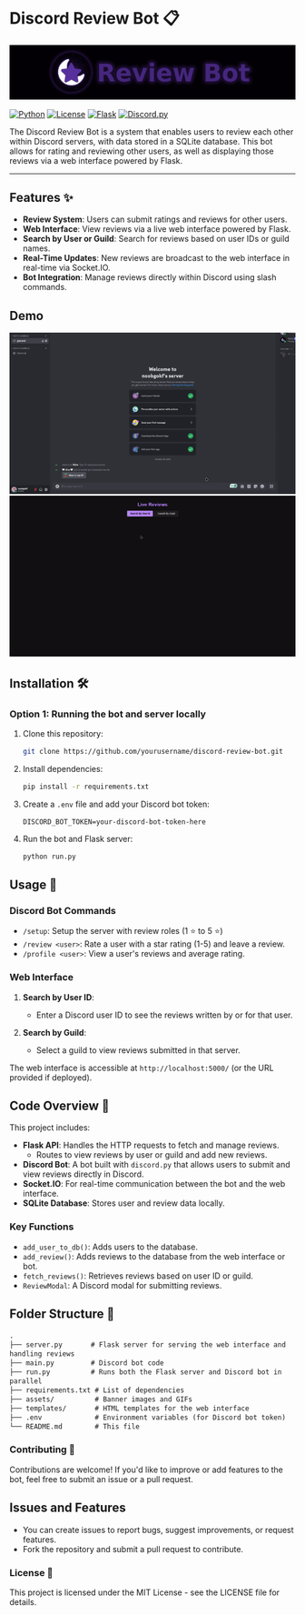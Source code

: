 # Discord Review Bot 📋
![Discord Review Bot Banner](./assets/banner.png)

[![Python](https://img.shields.io/badge/Python-3.x-blue.svg)](https://www.python.org/)
[![License](https://img.shields.io/badge/license-MIT-green.svg)](LICENSE)
[![Flask](https://img.shields.io/badge/Flask-2.0-brightgreen.svg)](https://flask.palletsprojects.com/)
[![Discord.py](https://img.shields.io/badge/discord.py-2.0-blue.svg)](https://discordpy.readthedocs.io/)

The Discord Review Bot is a system that enables users to review each other within Discord servers, with data stored in a SQLite database. This bot allows for rating and reviewing other users, as well as displaying those reviews via a web interface powered by Flask.

---

## Features ✨

- **Review System**: Users can submit ratings and reviews for other users.
- **Web Interface**: View reviews via a live web interface powered by Flask.
- **Search by User or Guild**: Search for reviews based on user IDs or guild names.
- **Real-Time Updates**: New reviews are broadcast to the web interface in real-time via Socket.IO.
- **Bot Integration**: Manage reviews directly within Discord using slash commands.

## Demo
![Discord Review Bot Demo](./assets/demo.gif)
![Discord Review Bot Web Demo](./assets/demo1.gif)

## Installation 🛠️

### Option 1: Running the bot and server locally

1. Clone this repository:
    ```bash
    git clone https://github.com/yourusername/discord-review-bot.git
    ```

2. Install dependencies:
    ```bash
    pip install -r requirements.txt
    ```

3. Create a `.env` file and add your Discord bot token:
    ```
    DISCORD_BOT_TOKEN=your-discord-bot-token-here
    ```

4. Run the bot and Flask server:
    ```bash
    python run.py
    ```

## Usage 📖

### Discord Bot Commands

- `/setup`: Setup the server with review roles (1 ⭐ to 5 ⭐)
- `/review <user>`: Rate a user with a star rating (1-5) and leave a review.
- `/profile <user>`: View a user's reviews and average rating.
  
### Web Interface

1. **Search by User ID**:
   - Enter a Discord user ID to see the reviews written by or for that user.

2. **Search by Guild**:
   - Select a guild to view reviews submitted in that server.

The web interface is accessible at `http://localhost:5000/` (or the URL provided if deployed).

## Code Overview 🧩

This project includes:

- **Flask API**: Handles the HTTP requests to fetch and manage reviews.
  - Routes to view reviews by user or guild and add new reviews.
- **Discord Bot**: A bot built with `discord.py` that allows users to submit and view reviews directly in Discord.
- **Socket.IO**: For real-time communication between the bot and the web interface.
- **SQLite Database**: Stores user and review data locally.

### Key Functions

- `add_user_to_db()`: Adds users to the database.
- `add_review()`: Adds reviews to the database from the web interface or bot.
- `fetch_reviews()`: Retrieves reviews based on user ID or guild.
- `ReviewModal`: A Discord modal for submitting reviews.
  
## Folder Structure 📂
```plaintext
.
├── server.py       # Flask server for serving the web interface and handling reviews
├── main.py         # Discord bot code
├── run.py          # Runs both the Flask server and Discord bot in parallel
├── requirements.txt # List of dependencies
├── assets/          # Banner images and GIFs
├── templates/       # HTML templates for the web interface
├── .env             # Environment variables (for Discord bot token)
└── README.md        # This file

```
### Contributing 🤝
Contributions are welcome! If you'd like to improve or add features to the bot, feel free to submit an issue or a pull request.
## Issues and Features
- You can create issues to report bugs, suggest improvements, or request features.
- Fork the repository and submit a pull request to contribute.
### License 📝
This project is licensed under the MIT License - see the LICENSE file for details.

